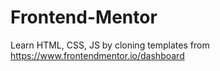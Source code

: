 # Frontend-Mentor
Learn HTML, CSS, JS by cloning templates from https://www.frontendmentor.io/dashboard
